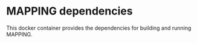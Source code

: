 # MAPPING dependencies

This docker container provides the dependencies for building and running MAPPING.
